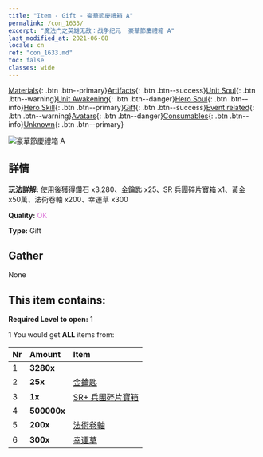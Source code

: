 ```yaml
---
title: "Item - Gift - 豪華節慶禮箱 A"
permalink: /con_1633/
excerpt: "魔法门之英雄无敌：战争纪元  豪華節慶禮箱 A"
last_modified_at: 2021-06-08
locale: cn
ref: "con_1633.md"
toc: false
classes: wide
---
```

 [Materials](/ItemsCN/){: .btn .btn--primary}[Artifacts](/ItemsCN/Artifacts/){: .btn .btn--success}[Unit Soul](/ItemsCN/UnitSoul/){: .btn .btn--warning}[Unit Awakening](/ItemsCN/UnitAwakening/){: .btn .btn--danger}[Hero Soul](/ItemsCN/HeroSoul/){: .btn .btn--info}[Hero Skill](/ItemsCN/HeroSkill/){: .btn .btn--primary}[Gift](/ItemsCN/Gift/){: .btn .btn--success}[Event related](/ItemsCN/Events/){: .btn .btn--warning}[Avatars](/ItemsCN/Avatars/){: .btn .btn--danger}[Consumables](/ItemsCN/Consumables/){: .btn .btn--info}[Unknown](/ItemsCN/Unknown/){: .btn .btn--primary}

 ![豪華節慶禮箱 A](/images/t/i_907249.png)

## 詳情
 **玩法詳解:** 使用後獲得鑽石 x3,280、金鑰匙 x25、SR 兵團碎片寶箱 x1、黃金 x50萬、法術卷軸 x200、幸運草 x300

 **Quality:** <span style="color: #DA70D6">OK</span>

 **Type:** Gift

## Gather

  None

## This item contains:

 **Required Level to open:** 1

 1 You would get **ALL** items  from:

  | Nr | Amount |     Item    |
  |:---|:-------|:------------|
  | 1 |  **3280x** | <i class="fas fa-gem"/> |  | 
  | 2 |  **25x** | [金鑰匙](/cn/Items/con_783/) |  | 
  | 3 |  **1x** | [SR+ 兵團碎片寶箱](/cn/Items/con_1598/) |  | 
  | 4 |  **500000x** | <i class="fas fa-coins"/> |  | 
  | 5 |  **200x** | [法術卷軸](/cn/Items/con_694/) |  | 
  | 6 |  **300x** | [幸運草](/cn/Items/con_537/) |  | 
